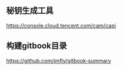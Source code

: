 ## 秘钥生成工具
https://console.cloud.tencent.com/cam/capi

## 构建gitbook目录
https://github.com/imfly/gitbook-summary